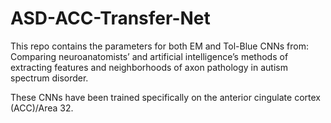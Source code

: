 # ASD-ACC-Transfer-Net

This repo contains the parameters for both EM and Tol-Blue CNNs from: Comparing neuroanatomists’ and artificial intelligence’s methods of extracting features and neighborhoods of axon pathology in autism spectrum disorder.

These CNNs have been trained specifically on the anterior cingulate cortex (ACC)/Area 32.
